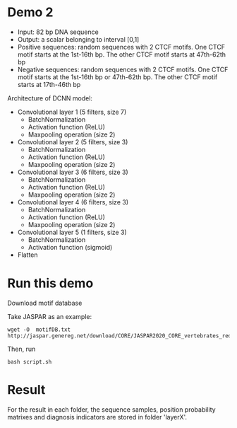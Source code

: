 # Demo 2
* Input: 82 bp DNA sequence
* Output: a scalar belonging to interval [0,1]
* Positive sequences: random sequences with 2 CTCF motifs. One CTCF motif starts at the 1st-16th bp. The other CTCF motif starts at 47th-62th bp
* Negative sequences: random sequences with 2 CTCF motifs. One CTCF motif starts at the 1st-16th bp or 47th-62th bp. The other CTCF motif starts at 17th-46th bp

Architecture of DCNN model:


* Convolutional layer 1 (5 filters, size 7)
    + BatchNormalization
    + Activation function (ReLU)
    + Maxpooling operation (size 2)
* Convolutional layer 2 (5 filters, size 3)
    + BatchNormalization
    + Activation function (ReLU)
    + Maxpooling operation (size 2)
* Convolutional layer 3 (6 filters, size 3)
    + BatchNormalization
    + Activation function (ReLU)
    + Maxpooling operation (size 2)
* Convolutional layer 4 (6 filters, size 3)
    + BatchNormalization
    + Activation function (ReLU)
    + Maxpooling operation (size 2)
* Convolutional layer 5 (1 filters, size 3)
    + BatchNormalization
    + Activation function (sigmoid)
* Flatten


# Run this demo

Download motif database

Take JASPAR as an example:

```
wget -O  motifDB.txt  http://jaspar.genereg.net/download/CORE/JASPAR2020_CORE_vertebrates_redundant_pfms_meme.txt
```

Then, run

```
bash script.sh
```


# Result

For the result in each folder, the sequence samples, position probability matrixes and diagnosis indicators are stored in folder 'layerX'. 

